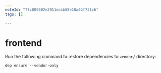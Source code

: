 ```yaml
---
noteId: "7fc009502e2911eabb58e10a02f731c6"
tags: []

---
```


# frontend

Run the following command to restore dependencies to `vendor/` directory:

    dep ensure --vendor-only
